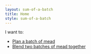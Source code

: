 ```yaml
---
layout: sum-of-a-batch
title: Home
style: sum-of-a-batch
---
```


I want to:

- [Plan a batch of mead](sum-of-a-batch/plan.html)
- [Blend two batches of mead together](sum-of-a-batch/blend.html)
